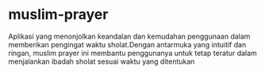 # muslim-prayer
Aplikasi yang menonjolkan keandalan dan kemudahan penggunaan dalam memberikan pengingat waktu sholat.Dengan antarmuka yang intuitif dan ringan, muslim prayer ini membantu penggunanya untuk tetap teratur dalam menjalankan ibadah sholat sesuai waktu yang ditentukan
